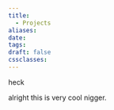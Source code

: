 ```yaml
---
title:
  - Projects
aliases: 
date: 
tags: 
draft: false
cssclasses:
---
```


heck

alright this is very cool nigger.
